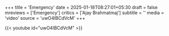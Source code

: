 +++
title = 'Emergency'
date = 2025-01-18T08:27:01+05:30
draft = false
mreviews = ['Emergency']
critics = ['Ajay Brahmatmaj']
subtitle = ''
media = 'video'
source = 'uwO4IBCdVcM'
+++

{{< youtube id="uwO4IBCdVcM" >}}
